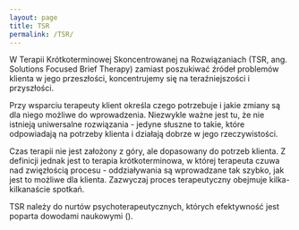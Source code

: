 ```yaml
---
layout: page
title: TSR
permalink: /TSR/
---
```


W Terapii Krótkoterminowej Skoncentrowanej na Rozwiązaniach (TSR, ang. Solutions Focused Brief Therapy) zamiast poszukiwać źródeł problemów klienta w jego przeszłości, koncentrujemy się na teraźniejszości i przyszłości. 

Przy wsparciu terapeuty klient określa czego potrzebuje i jakie zmiany są dla niego możliwe do wprowadzenia. Niezwykle ważne jest tu, że nie istnieją uniwersalne rozwiązania - jedyne słuszne to takie, które odpowiadają na potrzeby klienta i działają dobrze w jego rzeczywistości. 

Czas terapii nie jest założony z góry, ale dopasowany do potrzeb klienta. Z definicji jednak jest to terapia krótkoterminowa, w której terapeuta czuwa nad zwięzłością procesu - oddziaływania są wprowadzane tak szybko, jak jest to możliwe dla klienta. Zazwyczaj proces terapeutyczny obejmuje kilka-kilkanaście spotkań. 

TSR należy do nurtów psychoterapeutycznych, których efektywność jest poparta dowodami naukowymi ().
